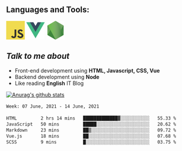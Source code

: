 ## **Languages and Tools:**      
<code><img height="50" src="https://raw.githubusercontent.com/github/explore/80688e429a7d4ef2fca1e82350fe8e3517d3494d/topics/javascript/javascript.png"></code>
<code><img height="50"  src="https://raw.githubusercontent.com/github/explore/80688e429a7d4ef2fca1e82350fe8e3517d3494d/topics/vue/vue.png"></code>
<code><img height="50"  src="https://raw.githubusercontent.com/github/explore/80688e429a7d4ef2fca1e82350fe8e3517d3494d/topics/nodejs/nodejs.png"></code>

## *Talk to me about*
- Front-end development using **HTML, Javascript, CSS, Vue**
- Backend development using **Node**
- Like reading **English** IT Blog    

[![Anurag's github stats](https://github-readme-stats.vercel.app/api?username=qdi5)](https://github.com/anuraghazra/github-readme-stats)    

<!--START_SECTION:waka-->
```text
Week: 07 June, 2021 - 14 June, 2021

HTML         2 hrs 14 mins   █████████████▓░░░░░░░░░░░   55.33 % 
JavaScript   50 mins         █████░░░░░░░░░░░░░░░░░░░░   20.62 % 
Markdown     23 mins         ██▒░░░░░░░░░░░░░░░░░░░░░░   09.72 % 
Vue.js       18 mins         ██░░░░░░░░░░░░░░░░░░░░░░░   07.68 % 
SCSS         9 mins          █░░░░░░░░░░░░░░░░░░░░░░░░   03.75 % 
```
<!--END_SECTION:waka-->

